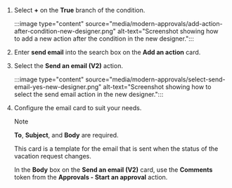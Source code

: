 1. Select **+** on the **True** branch of the condition.

    :::image type="content" source="media/modern-approvals/add-action-after-condition-new-designer.png" alt-text="Screenshot showing how to add a new action after the condition in the new designer.":::
1. Enter **send email** into the search box on the **Add an action** card.
1. Select the **Send an email (V2)** action.

    :::image type="content" source="media/modern-approvals/select-send-email-yes-new-designer.png" alt-text="Screenshot showing how to select the send email action in the new designer.":::
1. Configure the email card to suit your needs.

     >[!NOTE]
     > **To**, **Subject**, and **Body** are required.

     This card is a template for the email that is sent when the status of the vacation request changes.

     In the **Body** box on the **Send an email (V2)** card, use the **Comments** token from the **Approvals - Start an approval** action.
